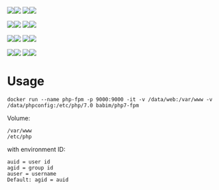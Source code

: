 [![](https://images.microbadger.com/badges/image/babim/php7-fpm.svg)](https://microbadger.com/images/babim/php7-fpm "Get your own image badge on microbadger.com")[![](https://images.microbadger.com/badges/version/babim/php7-fpm.svg)](https://microbadger.com/images/babim/php7-fpm "Get your own version badge on microbadger.com")
[![](https://images.microbadger.com/badges/image/babim/php7-fpm:ssh.svg)](https://microbadger.com/images/babim/php7-fpm:ssh "Get your own image badge on microbadger.com")[![](https://images.microbadger.com/badges/version/babim/php7-fpm:ssh.svg)](https://microbadger.com/images/babim/php7-fpm:ssh "Get your own version badge on microbadger.com")

[![](https://images.microbadger.com/badges/image/babim/php7-fpm:cron.svg)](https://microbadger.com/images/babim/php7-fpm:cron "Get your own image badge on microbadger.com")[![](https://images.microbadger.com/badges/version/babim/php7-fpm:cron.svg)](https://microbadger.com/images/babim/php7-fpm:cron "Get your own version badge on microbadger.com")
[![](https://images.microbadger.com/badges/image/babim/php7-fpm:cron.ssh.svg)](https://microbadger.com/images/babim/php7-fpm:cron.ssh "Get your own image badge on microbadger.com")[![](https://images.microbadger.com/badges/version/babim/php7-fpm:cron.ssh.svg)](https://microbadger.com/images/babim/php7-fpm:cron.ssh "Get your own version badge on microbadger.com")

[![](https://images.microbadger.com/badges/image/babim/php7-fpm:alpine.svg)](https://microbadger.com/images/babim/php7-fpm:alpine "Get your own image badge on microbadger.com")[![](https://images.microbadger.com/badges/version/babim/php7-fpm:alpine.svg)](https://microbadger.com/images/babim/php7-fpm:alpine "Get your own version badge on microbadger.com")
[![](https://images.microbadger.com/badges/image/babim/php7-fpm:alpine.ssh.svg)](https://microbadger.com/images/babim/php7-fpm:alpine.ssh "Get your own image badge on microbadger.com")[![](https://images.microbadger.com/badges/version/babim/php7-fpm:alpine.ssh.svg)](https://microbadger.com/images/babim/php7-fpm:alpine.ssh "Get your own version badge on microbadger.com")

[![](https://images.microbadger.com/badges/image/babim/php7-fpm:alpine.cron.svg)](https://microbadger.com/images/babim/php7-fpm:alpine.cron "Get your own image badge on microbadger.com")[![](https://images.microbadger.com/badges/version/babim/php7-fpm:alpine.cron.svg)](https://microbadger.com/images/babim/php7-fpm:alpine.cron "Get your own version badge on microbadger.com")
[![](https://images.microbadger.com/badges/image/babim/php7-fpm:alpine.cron.ssh.svg)](https://microbadger.com/images/babim/php7-fpm:alpine.cron.ssh "Get your own image badge on microbadger.com")[![](https://images.microbadger.com/badges/version/babim/php7-fpm:alpine.cron.ssh.svg)](https://microbadger.com/images/babim/php7-fpm:alpine.cron.ssh "Get your own version badge on microbadger.com")

# Usage
```
docker run --name php-fpm -p 9000:9000 -it -v /data/web:/var/www -v /data/phpconfig:/etc/php/7.0 babim/php7-fpm
```

Volume:
```
/var/www
/etc/php
```
with environment ID:
```
auid = user id
agid = group id
auser = username
Default: agid = auid
```
